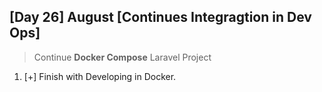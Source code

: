 ## [Day 26] August [Continues Integragtion in Dev Ops]

> Continue **Docker Compose** Laravel Project
1. [+] Finish with Developing in Docker.